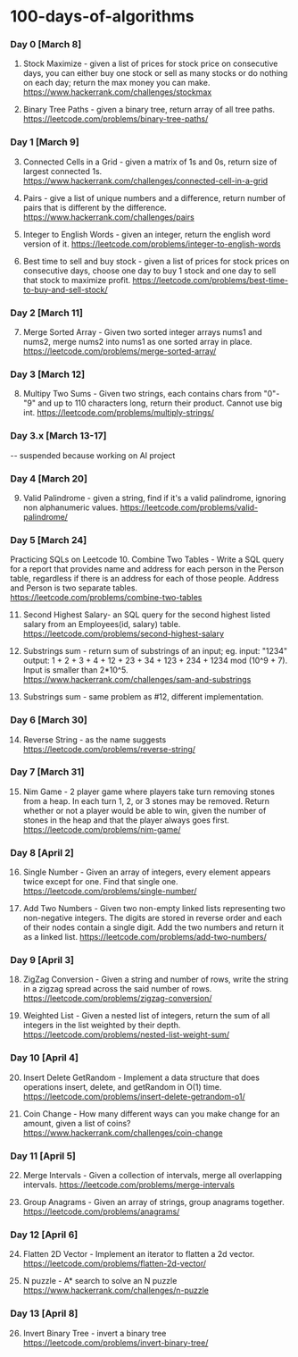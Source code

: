 # 100-days-of-algorithms

### Day 0 [March 8]
1. Stock Maximize - given a list of prices for stock price on consecutive days, you can either buy one stock or sell as many stocks or do nothing on each day; return the max money you can make. 
https://www.hackerrank.com/challenges/stockmax

2. Binary Tree Paths - given a binary tree, return array of all tree paths. 
https://leetcode.com/problems/binary-tree-paths/

### Day 1 [March 9]
3. Connected Cells in a Grid - given a matrix of 1s and 0s, return size of largest connected 1s. 
https://www.hackerrank.com/challenges/connected-cell-in-a-grid

4. Pairs - give a list of unique numbers and a difference, return number of pairs that is different by the difference.
https://www.hackerrank.com/challenges/pairs

5. Integer to English Words - given an integer, return the english word version of it. 
https://leetcode.com/problems/integer-to-english-words

6. Best time to sell and buy stock - given a list of prices for stock prices on consecutive days, choose one day to buy 1 stock and one day to sell that stock to maximize profit.
https://leetcode.com/problems/best-time-to-buy-and-sell-stock/

### Day 2 [March 11]
7. Merge Sorted Array - Given two sorted integer arrays nums1 and nums2, merge nums2 into nums1 as one sorted array in place.
https://leetcode.com/problems/merge-sorted-array/

### Day 3 [March 12]
8. Multipy Two Sums - Given two strings, each contains chars from "0"-"9" and up to 110 characters long, return their product. Cannot use big int. 
https://leetcode.com/problems/multiply-strings/

### Day 3.x [March 13-17]
-- suspended because working on AI project

### Day 4 [March 20]
9. Valid Palindrome - given a string, find if it's a valid palindrome, ignoring non alphanumeric values.
https://leetcode.com/problems/valid-palindrome/

### Day 5 [March 24]
Practicing SQLs on Leetcode
10. Combine Two Tables - Write a SQL query for a report that provides name and address for each person in the Person table, regardless if there is an address for each of those people. Address and Person is two separate tables. 
https://leetcode.com/problems/combine-two-tables

11. Second Highest Salary- an SQL query for the second highest listed salary from an Employees(id, salary) table.
https://leetcode.com/problems/second-highest-salary

12. Substrings sum - return sum of substrings of an input; eg. input: "1234" output: 1 + 2 + 3 + 4 + 12 + 23 + 34 + 123 + 234 + 1234  mod (10^9 + 7). Input is smaller than 2*10^5. 
https://www.hackerrank.com/challenges/sam-and-substrings

13. Substrings sum - same problem as #12, different implementation. 

### Day 6 [March 30]
14. Reverse String - as the name suggests
https://leetcode.com/problems/reverse-string/

### Day 7 [March 31]
15. Nim Game - 2 player game where players take turn removing stones from a heap. In each turn 1, 2, or 3 stones may be removed. Return whether or not a player would be able to win, given the number of stones in the heap and that the player always goes first.
https://leetcode.com/problems/nim-game/

### Day 8 [April 2]
16. Single Number - Given an array of integers, every element appears twice except for one. Find that single one.
https://leetcode.com/problems/single-number/

17. Add Two Numbers - Given two non-empty linked lists representing two non-negative integers. The digits are stored in reverse order and each of their nodes contain a single digit. Add the two numbers and return it as a linked list.
https://leetcode.com/problems/add-two-numbers/

### Day 9 [April 3]
18. ZigZag Conversion - Given a string and number of rows, write the string in a zigzag spread across the said number of rows.
https://leetcode.com/problems/zigzag-conversion/

19. Weighted List - Given a nested list of integers, return the sum of all integers in the list weighted by their depth.
https://leetcode.com/problems/nested-list-weight-sum/

### Day 10 [April 4]
20. Insert Delete GetRandom - Implement a data structure that does operations insert, delete, and getRandom in O(1) time.
https://leetcode.com/problems/insert-delete-getrandom-o1/

21. Coin Change - How many different ways can you make change for an amount, given a list of coins?
https://www.hackerrank.com/challenges/coin-change

### Day 11 [April 5]
22. Merge Intervals - Given a collection of intervals, merge all overlapping intervals.
https://leetcode.com/problems/merge-intervals

23. Group Anagrams - Given an array of strings, group anagrams together.
https://leetcode.com/problems/anagrams/

### Day 12 [April 6]
24. Flatten 2D Vector - Implement an iterator to flatten a 2d vector.
https://leetcode.com/problems/flatten-2d-vector/

25. N puzzle - A* search to solve an N puzzle
https://www.hackerrank.com/challenges/n-puzzle

### Day 13 [April 8]
26. Invert Binary Tree - invert a binary tree
https://leetcode.com/problems/invert-binary-tree/

